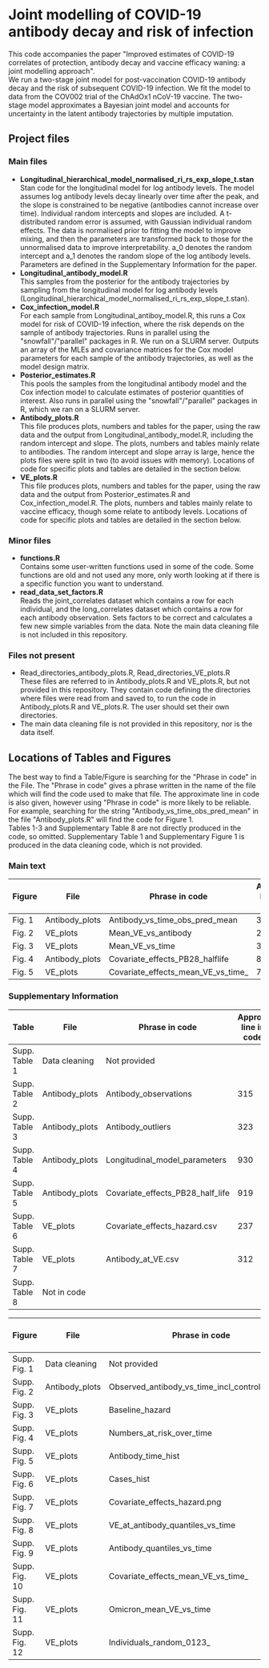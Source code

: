 # Joint modelling of COVID-19 antibody decay and risk of infection
This code accompanies the paper "Improved estimates of COVID-19 correlates of protection, antibody decay and vaccine efficacy waning: a joint modelling approach". \
We run a two-stage joint model for post-vaccination COVID-19 antibody decay and the risk of subsequent COVID-19 infection. We fit the model to data from the COV002 trial of the ChAdOx1 nCoV-19 vaccine. The two-stage model approximates a Bayesian joint model and accounts for uncertainty in the latent antibody trajectories by multiple imputation.
## Project files
### Main files
 - **Longitudinal_hierarchical_model_normalised_ri_rs_exp_slope_t.stan** \
   Stan code for the longitudinal model for log antibody levels. The model assumes log antibody levels decay linearly over time after the peak, and the slope is constrained to be negative (antibodies cannot increase over time). Individual random intercepts and slopes are included. A t-distributed random error is assumed, with Gaussian individual random effects. The data is normalised prior to fitting the model to improve mixing, and then the parameters are transformed back to those for the unnormalised data to improve interpretability. a_0 denotes the random intercept and a_1 denotes the random slope of the log antibody levels. Parameters are defined in the Supplementary Information for the paper.
 - **Longitudinal_antibody_model.R** \
   This samples from the posterior for the antibody trajectories by sampling from the longitudinal model for log antibody levels (Longitudinal_hierarchical_model_normalised_ri_rs_exp_slope_t.stan).
 - **Cox_infection_model.R** \
   For each sample from Longitudinal_antiboy_model.R, this runs a Cox model for risk of COVID-19 infection, where the risk depends on the sample of antibody trajectories. Runs in parallel using the "snowfall"/"parallel" packages in R. We run on a SLURM server. Outputs an array of the MLEs and covariance matrices for the Cox model parameters for each sample of the antibody trajectories, as well as the model design matrix.
 - **Posterior_estimates.R** \
   This pools the samples from the longitudinal antibody model and the Cox infection model to calculate estimates of posterior quantities of interest. Also runs in parallel using the "snowfall"/"parallel" packages in R, which we ran on a SLURM server.
 - **Antibody_plots.R** \
This file produces plots, numbers and tables for the paper, using the raw data and the output from Longitudinal_antibody_model.R, including the random intercept and slope. The plots, numbers and tables mainly relate to antibodies. The random intercept and slope array is large, hence the plots files were split in two (to avoid issues with memory). Locations of code for specific plots and tables are detailed in the section below.
 - **VE_plots.R** \
This file produces plots, numbers and tables for the paper, using the raw data and the output from Posterior_estimates.R and Cox_infection_model.R. The plots, numbers and tables mainly relate to vaccine efficacy, though some relate to antibody levels. Locations of code for specific plots and tables are detailed in the section below.
### Minor files
 - **functions.R** \
   Contains some user-written functions used in some of the code. Some functions are old and not used any more, only worth looking at if there is a specific function you want to understand.
 - **read_data_set_factors.R** \
   Reads the joint_correlates dataset which contains a row for each individual, and the long_correlates dataset which contains a row for each antibody observation. Sets factors to be correct and calculates a few new simple variables from the data. Note the main data cleaning file is not included in this repository.
### Files not present
 - Read_directories_antibody_plots.R, Read_directories_VE_plots.R \
   These files are referred to in Antibody_plots.R and VE_plots.R, but not provided in this repository. They contain code defining the directories where files were read from and saved to, to run the code in Antibody_plots.R and VE_plots.R. The user should set their own directories.
 - The main data cleaning file is not provided in this repository, nor is the data itself.

## Locations of Tables and Figures
The best way to find a Table/Figure is searching for the "Phrase in code" in the File. The "Phrase in code" gives a phrase written in the name of the file which will find the code used to make that file. The approximate line in code is also given, however using "Phrase in code" is more likely to be reliable. For example, searching for the string "Antibody_vs_time_obs_pred_mean" in the file "Antibody_plots.R" will find the code for Figure 1. \
Tables 1-3 and Supplementary Table 8 are not directly produced in the code, so omitted. Supplementary Table 1 and Supplementary Figure 1 is produced in the data cleaning code, which is not provided.
### Main text
| Figure | File  | Phrase in code | Approx. line in code |
| ------------- | ------------- | ---- | ---- |
| Fig. 1  | Antibody_plots  | Antibody_vs_time_obs_pred_mean | 371 |
| Fig. 2  | VE_plots | Mean_VE_vs_antibody | 246 |
| Fig. 3  | VE_plots | Mean_VE_vs_time | 364 |
| Fig. 4  | Antibody_plots | Covariate_effects_PB28_halflife | 898 |
| Fig. 5  | VE_plots | Covariate_effects_mean_VE_vs_time_ | 741 |


### Supplementary Information
| Table | File  | Phrase in code | Approx. line in code |
| ------------- | ------------- | ---- | ---- |
| Supp. Table 1  | Data cleaning | Not provided |  |
| Supp. Table 2  | Antibody_plots  | Antibody_observations | 315 |
| Supp. Table 3  | Antibody_plots | Antibody_outliers | 323 |
| Supp. Table 4  | Antibody_plots | Longitudinal_model_parameters | 930 |
| Supp. Table 5  | Antibody_plots | Covariate_effects_PB28_half_life | 919 |
| Supp. Table 6  | VE_plots | Covariate_effects_hazard.csv | 237 |
| Supp. Table 7  | VE_plots | Antibody_at_VE.csv | 312 |
| Supp. Table 8  | Not in code |  |  |

| Figure | File  | Phrase in code | Approx. line in code |
| ------------- | ------------- | ---- | ---- |
| Supp. Fig. 1  | Data cleaning | Not provided |  |
| Supp. Fig. 2  | Antibody_plots  | Observed_antibody_vs_time_incl_control&outliers | 184 |
| Supp. Fig. 3  | VE_plots | Baseline_hazard | 460 |
| Supp. Fig. 4  | VE_plots | Numbers_at_risk_over_time | 503 |
| Supp. Fig. 5  | VE_plots | Antibody_time_hist | 476 |
| Supp. Fig. 6  | VE_plots | Cases_hist | 523 |
| Supp. Fig. 7  | VE_plots | Covariate_effects_hazard.png | 210 |
| Supp. Fig. 8  | VE_plots | VE_at_antibody_quantiles_vs_time | 595 |
| Supp. Fig. 9  | VE_plots | Antibody_quantiles_vs_time | 629 |
| Supp. Fig. 10 | VE_plots | Covariate_effects_mean_VE_vs_time_ | 741 |
| Supp. Fig. 11 | VE_plots | Omicron_mean_VE_vs_time | 812 |
| Supp. Fig. 12 | VE_plots | Individuals_random_0123_ | 490 |
 
